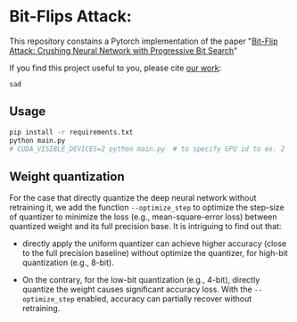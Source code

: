 # Bit-Flips Attack:

This repository constains a Pytorch implementation of the paper "[Bit-Flip Attack: Crushing Neural Network with Progressive Bit Search]()"

If you find this project useful to you, please cite [our work]():

```
sad
```


## Usage

```bash
pip install -r requirements.txt
python main.py
# CUDA_VISIBLE_DEVICES=2 python main.py  # to specify GPU id to ex. 2
```

## Weight quantization
For the case that directly quantize the deep neural network without retraining it, we add the function ```--optimize_step``` to optimize the step-size of quantizer to minimize the loss (e.g., mean-square-error loss) between quantized weight and its full precision base. It is intriguing to find out that:

- directly apply the uniform quantizer can achieve higher accuracy (close to the full precision baseline) without optimize the quantizer, for high-bit quantization (e.g., 8-bit). 

- On the contrary, for the low-bit quantization (e.g., 4-bit), directly quantize the weight causes significant accuracy loss. With the ```--optimize_step``` enabled, accuracy can partially recover without retraining.   